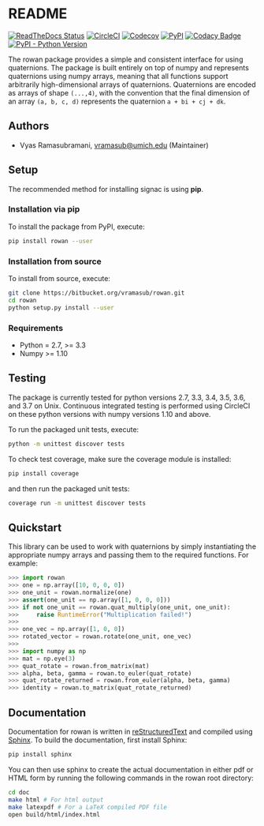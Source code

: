 # README

[![ReadTheDocs Status](https://readthedocs.org/projects/rowan/badge/?version=latest)](http://rowan.readthedocs.io/en/latest/?badge=latest)
[![CircleCI](https://circleci.com/bb/glotzer/rowan.svg?style=svg)](https://circleci.com/bb/glotzer/rowan)
[![Codecov](https://codecov.io/bb/glotzer/rowan/branch/master/graph/badge.svg)](https://codecov.io/bb/glotzer/rowan)
[![PyPI](https://img.shields.io/pypi/v/rowan.svg)](https://pypi.org/project/rowan/)
[![Codacy Badge](https://api.codacy.com/project/badge/Grade/44a7677f2d7341e68a8338d1513f71e9)](https://www.codacy.com/app/vramasub/rowan?utm_source=glotzer@bitbucket.org&amp;utm_medium=referral&amp;utm_content=glotzer/rowan&amp;utm_campaign=Badge_Grade)
[![PyPI - Python Version](https://img.shields.io/pypi/pyversions/rowan.svg)](https://bitbucket.org/glotzer/rowan/)


The rowan package provides a simple and consistent interface for using quaternions.
The package is built entirely on top of numpy and represents quaternions using numpy arrays, meaning that all functions support arbitrarily high-dimensional arrays of quaternions.
Quaternions are encoded as arrays of shape `(...,4)`, with the convention that the final dimension of an array `(a, b, c, d)` represents the quaternion `a + bi + cj + dk`.

## Authors

* Vyas Ramasubramani, vramasub@umich.edu (Maintainer)

## Setup

The recommended method for installing signac is using **pip**.

### Installation via pip

To install the package from PyPI, execute:
```bash
pip install rowan --user
```

### Installation from source

To install from source, execute:
```bash
git clone https://bitbucket.org/vramasub/rowan.git
cd rowan
python setup.py install --user
```

### Requirements

* Python = 2.7, >= 3.3
* Numpy >= 1.10

## Testing

The package is currently tested for python versions 2.7, 3.3, 3.4, 3.5, 3.6, and 3.7 on Unix.
Continuous integrated testing is performed using CircleCI on these python versions with numpy versions 1.10 and above.

To run the packaged unit tests, execute:

```bash
python -m unittest discover tests
```

To check test coverage, make sure the coverage module is installed:

```bash
pip install coverage
```
    
and then run the packaged unit tests:

```bash
coverage run -m unittest discover tests
```

## Quickstart
This library can be used to work with quaternions by simply instantiating the appropriate numpy arrays and passing them to the required functions.
For example:

```python
>>> import rowan
>>> one = np.array([10, 0, 0, 0])
>>> one_unit = rowan.normalize(one)
>>> assert(one_unit == np.array([1, 0, 0, 0]))
>>> if not one_unit == rowan.quat_multiply(one_unit, one_unit):
>>>     raise RuntimeError("Multiplication failed!")
>>>
>>> one_vec = np.array([1, 0, 0])
>>> rotated_vector = rowan.rotate(one_unit, one_vec)
>>>
>>> import numpy as np
>>> mat = np.eye(3)
>>> quat_rotate = rowan.from_matrix(mat)
>>> alpha, beta, gamma = rowan.to_euler(quat_rotate)
>>> quat_rotate_returned = rowan.from_euler(alpha, beta, gamma)
>>> identity = rowan.to_matrix(quat_rotate_returned)
```

## Documentation
Documentation for rowan is written in [reStructuredText](http://docutils.sourceforge.net/rst.html) and compiled using [Sphinx](http://www.sphinx-doc.org/en/master/).
To build the documentation, first install Sphinx:

```bash
pip install sphinx
```

You can then use sphinx to create the actual documentation in either pdf or HTML form by running the following commands in the rowan root directory:

```bash
cd doc
make html # For html output
make latexpdf # For a LaTeX compiled PDF file
open build/html/index.html
```
